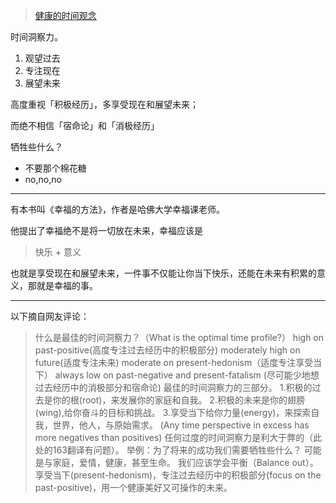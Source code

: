 > [健康的时间观念](http://open.163.com/movie/2011/9/I/L/M7CEB9FAL_M7CEBDOIL.html?recomend=2)

时间洞察力。

1. 观望过去
2. 专注现在
3. 展望未来

高度重视「积极经历」，多享受现在和展望未来；

而绝不相信「宿命论」和「消极经历」

牺牲些什么？

- 不要那个棉花糖
- no,no,no

-----

有本书叫《幸福的方法》，作者是哈佛大学幸福课老师。

他提出了幸福绝不是将一切放在未来，幸福应该是

> 快乐 + 意义

也就是享受现在和展望未来，一件事不仅能让你当下快乐，还能在未来有积累的意义，那就是幸福的事。

---

以下摘自网友评论：

> 什么是最佳的时间洞察力？（What is the optimal time profile?）
high on past-positive(高度专注过去经历中的积极部分)
moderately high on future(适度专注未来)
moderate on present-hedonism（适度专注享受当下）
always low on past-negative and present-fatalism (尽可能少地想过去经历中的消极部分和宿命论)
最佳的时间洞察力的三部分。
1.积极的过去是你的根(root)，来发展你的家庭和自我。
2.积极的未来是你的翅膀(wing),给你奋斗的目标和挑战。
3.享受当下给你力量(energy)，来探索自我，世界，他人，与原始需求。
(Any time perspective in excess has more negatives than positives) 任何过度的时间洞察力是利大于弊的（此处的163翻译有问题）。
举例：为了将来的成功我们需要牺牲些什么？
可能是与家庭，爱情，健康，甚至生命。
我们应该学会平衡（Balance out）。
享受当下(present-hedonism)，专注过去经历中的积极部分(focus on the past-positive)，用一个健康美好又可操作的未来。

